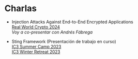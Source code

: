 # Charlas

- Injection Attacks Against End-to-End Encrypted Applications\
[Real World Crypto 2024](https://rwc.iacr.org/2024/)\
_Voy a co-presentar con Andrés Fábrega_

- Sting Framework (Presentación de trabajo en curso)\
[IC3 Summer Camp 2023](https://www.initc3.org/events/2023-06-12-ic3-blockchain-camp-2023)\
[IC3 Winter Retreat 2023](https://www.initc3.org/events/2023-01-15-ic3-winter-retreat-2023)
